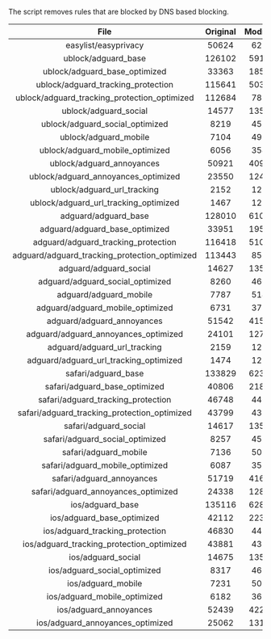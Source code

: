 The script removes rules that are blocked by DNS based blocking.


| File | Original | Modified |
|:----:|:-----:|:-----:|
| easylist/easyprivacy | 50624 | 6274 |
| ublock/adguard_base | 126102 | 59116 |
| ublock/adguard_base_optimized | 33363 | 18535 |
| ublock/adguard_tracking_protection | 115641 | 50303 |
| ublock/adguard_tracking_protection_optimized | 112684 | 7856 |
| ublock/adguard_social | 14577 | 13510 |
| ublock/adguard_social_optimized | 8219 | 4566 |
| ublock/adguard_mobile | 7104 | 4971 |
| ublock/adguard_mobile_optimized | 6056 | 3544 |
| ublock/adguard_annoyances | 50921 | 40978 |
| ublock/adguard_annoyances_optimized | 23550 | 12436 |
| ublock/adguard_url_tracking | 2152 | 1283 |
| ublock/adguard_url_tracking_optimized | 1467 | 1280 |
| adguard/adguard_base | 128010 | 61094 |
| adguard/adguard_base_optimized | 33951 | 19550 |
| adguard/adguard_tracking_protection | 116418 | 51025 |
| adguard/adguard_tracking_protection_optimized | 113443 | 8565 |
| adguard/adguard_social | 14627 | 13567 |
| adguard/adguard_social_optimized | 8260 | 4609 |
| adguard/adguard_mobile | 7787 | 5149 |
| adguard/adguard_mobile_optimized | 6731 | 3715 |
| adguard/adguard_annoyances | 51542 | 41533 |
| adguard/adguard_annoyances_optimized | 24101 | 12736 |
| adguard/adguard_url_tracking | 2159 | 1290 |
| adguard/adguard_url_tracking_optimized | 1474 | 1287 |
| safari/adguard_base | 133829 | 62375 |
| safari/adguard_base_optimized | 40806 | 21810 |
| safari/adguard_tracking_protection | 46748 | 4466 |
| safari/adguard_tracking_protection_optimized | 43799 | 4322 |
| safari/adguard_social | 14617 | 13551 |
| safari/adguard_social_optimized | 8257 | 4596 |
| safari/adguard_mobile | 7136 | 5010 |
| safari/adguard_mobile_optimized | 6087 | 3577 |
| safari/adguard_annoyances | 51719 | 41635 |
| safari/adguard_annoyances_optimized | 24338 | 12815 |
| ios/adguard_base | 135116 | 62881 |
| ios/adguard_base_optimized | 42112 | 22315 |
| ios/adguard_tracking_protection | 46830 | 4473 |
| ios/adguard_tracking_protection_optimized | 43881 | 4329 |
| ios/adguard_social | 14675 | 13583 |
| ios/adguard_social_optimized | 8317 | 4610 |
| ios/adguard_mobile | 7231 | 5053 |
| ios/adguard_mobile_optimized | 6182 | 3617 |
| ios/adguard_annoyances | 52439 | 42251 |
| ios/adguard_annoyances_optimized | 25062 | 13118 |